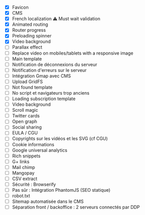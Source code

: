 - [X] Favicon
- [X] CMS
- [X] French localization :warning: Must wait validation
- [X] Animated routing
- [X] Router progress
- [X] Preloading spinner
- [X] Video background
- [ ] Parallax effect
- [ ] Replace video on mobiles/tablets with a responsive image
- [ ] Main template
- [ ] Notification de déconnexions du serveur
- [ ] Notification d'erreurs sur le serveur
- [ ] Intégration Gmap avec CMS
- [ ] Upload GridFS
- [ ] Not found template
- [ ] No script et navigateurs trop anciens
- [ ] Loading subscription template
- [ ] Video background
- [ ] Scroll magic
- [ ] Twitter cards
- [ ] Open graph
- [ ] Social sharing
- [ ] EULA / CGU
- [ ] Copyrights sur les vidéos et les SVG (cf CGU)
- [ ] Cookie informations
- [ ] Google universal analytics
- [ ] Rich snippets
- [ ] G+ links
- [ ] Mail chimp
- [ ] Mangopay
- [ ] CSV extract
- [ ] Sécurité : Browserify
- [ ] Pas sûr : Intégration PhantomJS (SEO statique)
- [ ] robot.txt
- [ ] Sitemap automatisée dans le CMS
- [ ] Séparation front / backoffice : 2 serveurs connectés par DDP
